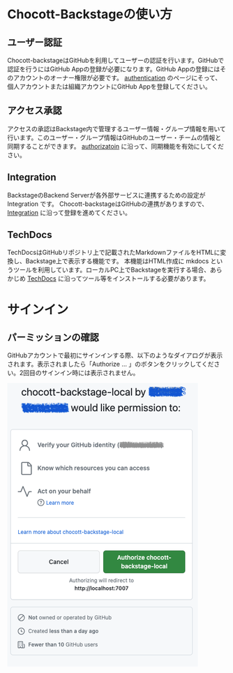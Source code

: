 # Chocott-Backstageの使い方

## ユーザー認証

Chocott-backstageはGitHubを利用してユーザーの認証を行います。GitHubで認証を行うにはGitHub Appの登録が必要になります。GitHub Appの登録にはそのアカウントのオーナー権限が必要です。
[authentication](./authentication/index.md) のページにそって、個人アカウントまたは組織アカウントにGitHub Appを登録してください。

## アクセス承認

アクセスの承認はBackstage内で管理するユーザー情報・グループ情報を用いて行います。このユーザー・グループ情報はGitHubのユーザー・チームの情報と同期することができます。
[authorizatoin](./authorization/index.md) に沿って、同期機能を有効にしてください。

## Integration

BackstageのBackend Serverが各外部サービスに連携するための設定が Integration です。
Chocott-backstageはGitHubの連携がありますので、[Integration](./integration/index.md) に沿って登録を進めてください。

## TechDocs

TechDocsはGitHubリポジトリ上で記載されたMarkdownファイルをHTMLに変換し、Backstage上で表示する機能です。
本機能はHTML作成に mkdocs というツールを利用しています。ローカルPC上でBackstageを実行する場合、あらかじめ [TechDocs](./techdocs/index.md) に沿ってツール等をインストールする必要があります。

# サインイン

## パーミッションの確認

GitHubアカウントで最初にサインインする際、以下のようなダイアログが表示されます。表示されましたら「Authorize ... 」のボタンをクリックしてください。2回目のサインイン時には表示されません。

![signin approve permission](./signin-approve-permission.png)
